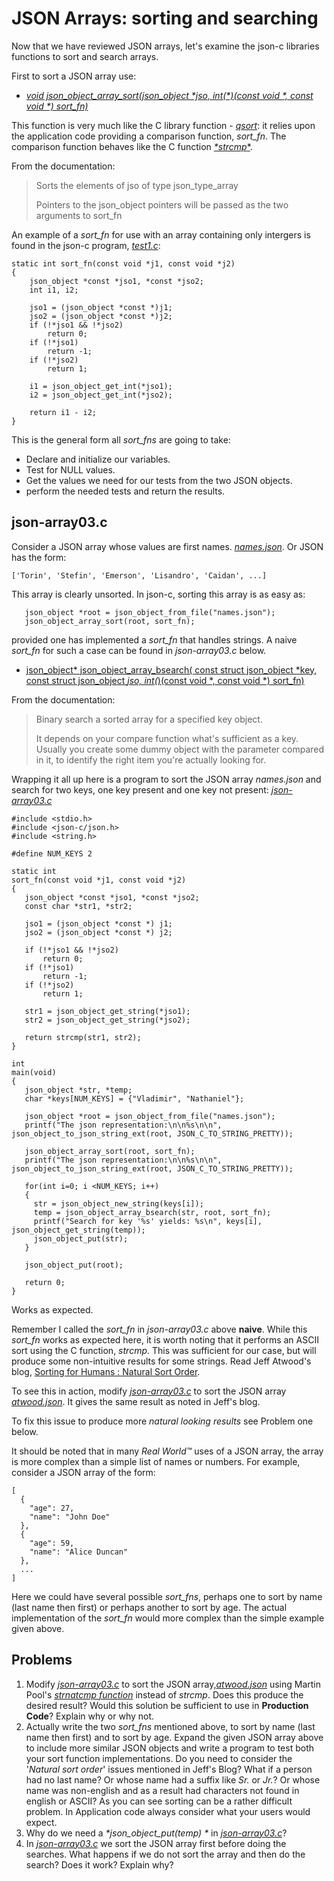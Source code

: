 # JSON Arrays: sorting and searching


Now that we have reviewed JSON arrays, let's examine the json-c libraries functions to sort and search arrays.

First to sort a JSON array use:
- [_*void json_object_array_sort(json_object \*jso, int(\*)(const void \*, const void \*) 	sort_fn)*_](https://json-c.github.io/json-c/json-c-0.14/doc/html/json__object_8h.html#a5584e2f2051cd1faa7fafd07ba888fd1)

This function is very much like the C library function - [_*qsort*_](https://linux.die.net/man/3/qsort): it relies upon the application code providing a comparison function, _*sort_fn*_. The comparison function behaves like the C function [_*strcmp_*](https://linux.die.net/man/3/strcmp).

From the documentation:
> Sorts the elements of jso of type json_type_array
>
> Pointers to the json_object pointers will be passed as the two arguments to sort_fn

An example of a _*sort_fn*_ for use with an array containing only intergers is found in the json-c program, [_*test1.c*_](https://github.com/json-c/json-c/blob/master/tests/test1.c):

```
static int sort_fn(const void *j1, const void *j2)
{
	json_object *const *jso1, *const *jso2;
	int i1, i2;

	jso1 = (json_object *const *)j1;
	jso2 = (json_object *const *)j2;
	if (!*jso1 && !*jso2)
		return 0;
	if (!*jso1)
		return -1;
	if (!*jso2)
		return 1;

	i1 = json_object_get_int(*jso1);
	i2 = json_object_get_int(*jso2);

	return i1 - i2;
}

```

This is the general form all _*sort_fns*_ are going to take:

- Declare and initialize our variables.
- Test for NULL values.
- Get the values we need for our tests from the two JSON objects.
- perform the needed tests and return the results.

## json-array03.c

Consider a JSON array whose values are first names. [_*names.json*_](https://github.com/rbtylee/tutorial-jsonc/blob/master/src/names.json). Or JSON has the form:

```
['Torin', 'Stefin', 'Emerson', 'Lisandro', 'Caidan', ...]
```

This array is clearly unsorted. In json-c, sorting this array is as easy as:

```
   json_object *root = json_object_from_file("names.json");
   json_object_array_sort(root, sort_fn);
```

provided one has implemented a _*sort_fn*_ that handles strings. A naive _*sort_fn*_ for such a case can be found in _*json-array03.c*_ below.

-  [json_object* json_object_array_bsearch(	const struct json_object *key, const struct json_object *jso, int(*)(const void *, const void *) sort_fn)](https://json-c.github.io/json-c/json-c-0.14/doc/html/json__object_8h.html#aed353084ed3ad84e7b7575afbe7e719d)

From the documentation:

> Binary search a sorted array for a specified key object.
>
> It depends on your compare function what's sufficient as a key. Usually you create some dummy object with the parameter compared in it, to identify the right item you're actually looking for.

Wrapping it all up here is a program to sort the JSON array _*names.json*_ and search for two keys, one key present and one key not present: [_*json-array03.c*_](https://github.com/rbtylee/tutorial-jsonc/blob/master/src/json-array03.c)

```
#include <stdio.h>
#include <json-c/json.h>
#include <string.h>

#define NUM_KEYS 2

static int
sort_fn(const void *j1, const void *j2)
{
   json_object *const *jso1, *const *jso2;
   const char *str1, *str2;

   jso1 = (json_object *const *) j1;
   jso2 = (json_object *const *) j2;

   if (!*jso1 && !*jso2)
       return 0;
   if (!*jso1)
       return -1;
   if (!*jso2)
       return 1;

   str1 = json_object_get_string(*jso1);
   str2 = json_object_get_string(*jso2);

   return strcmp(str1, str2);
}

int
main(void)
{
   json_object *str, *temp;
   char *keys[NUM_KEYS] = {"Vladimir", "Nathaniel"};

   json_object *root = json_object_from_file("names.json");
   printf("The json representation:\n\n%s\n\n", json_object_to_json_string_ext(root, JSON_C_TO_STRING_PRETTY));

   json_object_array_sort(root, sort_fn);
   printf("The json representation:\n\n%s\n\n", json_object_to_json_string_ext(root, JSON_C_TO_STRING_PRETTY));

   for(int i=0; i <NUM_KEYS; i++)
   {
     str = json_object_new_string(keys[i]);
     temp = json_object_array_bsearch(str, root, sort_fn);
     printf("Search for key '%s' yields: %s\n", keys[i], json_object_get_string(temp));
     json_object_put(str);
   }

   json_object_put(root);

   return 0;
}
```

Works as expected.

Remember I called the _*sort_fn*_ in _*json-array03.c*_ above **naive**. While this _*sort_fn*_ works as expected here, it is worth noting that it performs an ASCII sort using the C function, _*strcmp*_. This was sufficient for our case, but will produce some non-intuitive results for some strings. Read Jeff Atwood's blog, [Sorting for Humans : Natural Sort Order](https://blog.codinghorror.com/sorting-for-humans-natural-sort-order/).

To see this in action, modify [_*json-array03.c*_](https://github.com/rbtylee/tutorial-jsonc/blob/master/src/json-array03.c) to sort the JSON array [_*atwood.json*_](https://github.com/rbtylee/tutorial-jsonc/blob/master/src/atwood.json). It gives the same result as noted in Jeff's blog.

To fix this issue to produce more _*natural looking results*_ see Problem one below.

It should be noted that in many _*Real World™*_ uses of a JSON array, the array is more complex than a simple list of names or numbers. For example, consider a JSON array of the form:

```
[
  {
    "age": 27,
    "name": "John Doe"
  },
  {
    "age": 59,
    "name": "Alice Duncan"
  },
  ...
]
```

Here we could have several possible  _*sort_fns*_, perhaps one to sort by name (last name  then first) or perhaps another to sort by age. The actual implementation of the  _*sort_fn*_ would more complex than the simple example given above.

## Problems

1. Modify [_*json-array03.c*_](https://github.com/rbtylee/tutorial-jsonc/blob/master/src/json-array03.c) to sort the JSON array,[_*atwood.json*_](https://github.com/rbtylee/tutorial-jsonc/blob/master/src/atwood.json) using Martin Pool's [_*strnatcmp function*_](https://github.com/sourcefrog/natsort) instead of _*strcmp*_. Does this produce the desired result? Would this solution be sufficient to use in **Production Code**? Explain why or why not.
2. Actually write the two  _*sort_fns*_ mentioned above, to sort by name (last name then first) and to sort by age. Expand the given JSON array above to include more similar JSON objects and write a program to test both your sort function implementations. Do you need to consider the '_*Natural sort order*_' issues mentioned in Jeff's Blog? What if a person had no last name? Or whose name had a suffix like _*Sr.*_ or _*Jr.*_? Or whose name was non-english and as a result had characters not found in english or ASCII? As you can see sorting can be a rather difficult problem. In Application code always consider what your users would expect.
3. Why do we need a _*json_object_put(temp) *_ in [_*json-array03.c*_](https://github.com/rbtylee/tutorial-jsonc/blob/master/src/json-array03.c)?
4. In [_*json-array03.c*_](https://github.com/rbtylee/tutorial-jsonc/blob/master/src/json-array03.c) we sort the JSON array first before doing the searches. What happens if we do not sort the array and then do the search? Does it work? Explain why?
